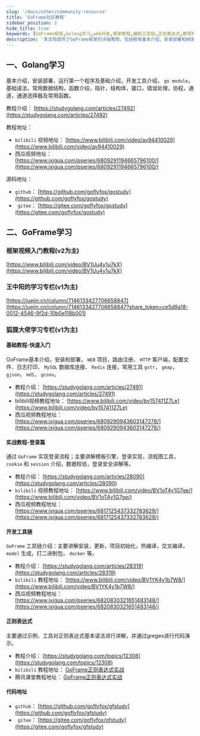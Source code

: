 ```yaml
---
slug: '/docs/other/community-resource'
title: 'GoFrame社区教程'
sidebar_position: 2
hide_title: true
keywords: [GoFrame框架,Golang学习,web开发,框架教程,编程工具链,正则表达式,教程视频,开发工具,错误处理,数据结构]
description: '本文档提供了GoFrame框架的详细教程，包括框架基本介绍、安装部署和WEB项目的快速入门指南。其次，还涉及Golang的基础语法、数据结构、协程以及通道等内容。此外，提供了详尽的GoFrame教程视频地址和代码库链接，帮助开发者高效学习。'
---
```


## 一、Golang学习

基本介绍，安装部署，运行第一个程序及基础介绍，开发工具介绍， `go module`，基础语法，常用数据结构，函数介绍，指针，结构体，接口，错误处理，协程，通道，通道选择器及常用函数。

教程介绍： [https://studygolang.com/articles/27492](https://studygolang.com/articles/27492)

教程地址：

- `bilibili` 视频地址： [https://www.bilibili.com/video/av94410029](https://www.bilibili.com/video/av94410029)
- 西瓜视频地址： [https://www.ixigua.com/pseries/6809291194665796100/](https://www.ixigua.com/pseries/6809291194665796100/)

源码地址：

- `github`： [https://github.com/goflyfox/gostudy](https://github.com/goflyfox/gostudy)
- ` gitee`： [https://gitee.com/goflyfox/gostudy](https://gitee.com/goflyfox/gostudy)

## 二、GoFrame学习

### 框架视频入门教程(v2为主)

[https://www.bilibili.com/video/BV1Uu4y1u7kX](https://www.bilibili.com/video/BV1Uu4y1u7kX)

### 王中阳的学习专栏(v1为主)

[https://juejin.cn/column/7146133427706658847](https://juejin.cn/column/7146133427706658847?share_token=ce5d9a18-0012-4546-9f2d-10b0e118b001)

### 狐狸大佬学习专栏(v1为主)

#### 基础教程-快速入门

GoFrame基本介绍，安装和部署， `WEB` 项目，路由注册、 `HTTP` 客户端，配置文件、日志打印、 `MySQL` 数据库连接、 `Redis` 连接，常用工具 `gstr`， `gmap`， `gjson`， `md5`， `gconv`。

- 教程介绍： [https://studygolang.com/articles/27491](https://studygolang.com/articles/27491)
- bilibili视频教程地址： [https://www.bilibili.com/video/bv157411Z7Le](https://www.bilibili.com/video/bv157411Z7Le)
- 西瓜视频教程地址： [https://www.ixigua.com/pseries/6809290943603147278/](https://www.ixigua.com/pseries/6809290943603147278/)

#### 实战教程-登录篇

通过 `GoFrame` 实现登录流程；主要讲解模板引擎，登录实现，流程图工具， `cookie` 和 `session` 介绍，数据校验，登录安全讲解等。

- 教程介绍： [https://studygolang.com/articles/28090](https://studygolang.com/articles/28090)
- `bilibili` 视频教程地址： [https://www.bilibili.com/video/BV1oT4y1G7ge/](https://www.bilibili.com/video/BV1oT4y1G7ge/)
- 西瓜视频教程地址： [https://www.ixigua.com/pseries/6817125437332783629/](https://www.ixigua.com/pseries/6817125437332783629/)

#### 开发工具链

`GoFrame` 工具链介绍：主要讲解安装，更新，项目初始化，热编译，交叉编译， `model` 生成，打二进制包， `docker` 等。

- 教程介绍： [https://studygolang.com/articles/28319](https://studygolang.com/articles/28319)
- `bilibili` 教程地址： [https://www.bilibili.com/video/BV1YK4y1b7W8/](https://www.bilibili.com/video/BV1YK4y1b7W8/)
- 西瓜视频教程地址： [https://www.ixigua.com/pseries/6820830321651483148/](https://www.ixigua.com/pseries/6820830321651483148/)

#### 正则表达式

主要通过示例、工具对正则表达式基本语法进行讲解，并通过gregex进行代码演示。

- 教程介绍： [https://studygolang.com/topics/12308](https://studygolang.com/topics/12308)
- `bilibili` 教程地址： [GoFrame正则表达式实战](https://www.bilibili.com/video/BV1Ct4y1S7zk/)
- 腾讯课堂教程地址： [GoFrame正则表达式实战](https://ke.qq.com/course/2993998?taid=10026334867533646&tuin=13b4f9bd)

#### 代码地址

- `github`： [https://github.com/goflyfox/gfstudy](https://github.com/goflyfox/gfstudy)
- ` gitee`： [https://gitee.com/goflyfox/gfstudy](https://gitee.com/goflyfox/gfstudy)